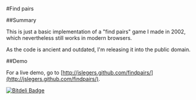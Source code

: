 
#Find pairs

##Summary

This is just a basic implementation of a "find pairs" game I made in 2002, which nevertheless still works in modern browsers.

As the code is ancient and outdated, I'm releasing it into the public domain.

##Demo

For a live demo, go to [http://jslegers.github.com/findpairs/](http://jslegers.github.com/findpairs/).

[![Bitdeli Badge](https://d2weczhvl823v0.cloudfront.net/jslegers/findpairs/trend.png)](https://bitdeli.com/free "Bitdeli Badge")

